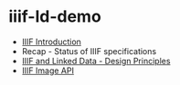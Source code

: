 # iiif-ld-demo

  * [IIIF Introduction](iiif_intro.md) 
  * Recap - Status of IIIF specifications
  * [IIIF and Linked Data - Design Principles](iiid_and_ld.md)
  * [IIIF Image API](image-api)
  
